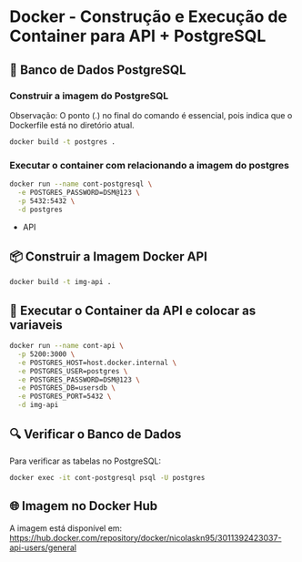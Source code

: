 # Docker - Construção e Execução de Container para API + PostgreSQL

## 🐘 Banco de Dados PostgreSQL

### Construir a imagem do PostgreSQL
  Observação: O ponto (.) no final do comando é essencial, pois indica que o Dockerfile está no diretório atual.
```bash
docker build -t postgres .
```

### Executar o container com relacionando a imagem do postgres

```bash
docker run --name cont-postgresql \
  -e POSTGRES_PASSWORD=DSM@123 \
  -p 5432:5432 \
  -d postgres
```

- API

## 📦 Construir a Imagem Docker API

```bash
docker build -t img-api .
```

## 🚀 Executar o Container da API e colocar as variaveis

```bash
docker run --name cont-api \
  -p 5200:3000 \
  -e POSTGRES_HOST=host.docker.internal \
  -e POSTGRES_USER=postgres \
  -e POSTGRES_PASSWORD=DSM@123 \
  -e POSTGRES_DB=usersdb \
  -e POSTGRES_PORT=5432 \
  -d img-api
```

## 🔍 Verificar o Banco de Dados
Para verificar as tabelas no PostgreSQL:

```bash
docker exec -it cont-postgresql psql -U postgres
```

## 🌐 Imagem no Docker Hub
A imagem está disponível em:
https://hub.docker.com/repository/docker/nicolaskn95/3011392423037-api-users/general
